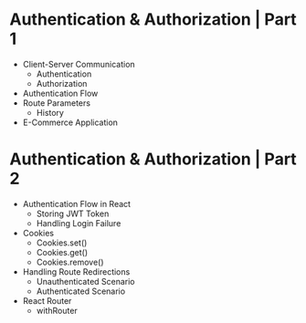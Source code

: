 # Authentication & Authorization | Part 1

- Client-Server Communication
  - Authentication
  - Authorization
- Authentication Flow
- Route Parameters
  - History
- E-Commerce Application

# Authentication & Authorization | Part 2

- Authentication Flow in React
  - Storing JWT Token
  - Handling Login Failure
- Cookies
  - Cookies.set()
  - Cookies.get()
  - Cookies.remove()
- Handling Route Redirections
  - Unauthenticated Scenario
  - Authenticated Scenario
- React Router
  - withRouter
